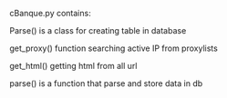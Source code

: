 cBanque.py contains:

Parse() is a class for creating table in database

get_proxy() function searching active IP from proxylists

get_html() getting html from all url 

parse() is a function that parse and store data in db
